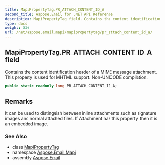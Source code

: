 ```yaml
---
title: MapiPropertyTag.PR_ATTACH_CONTENT_ID_A
second_title: Aspose.Email for .NET API Reference
description: MapiPropertyTag field. Contains the content identification header of a MIME message attachment. This property is used for MHTML support. NonUNICODE compilation
type: docs
weight: 530
url: /net/aspose.email.mapi/mapipropertytag/pr_attach_content_id_a/
---
```

## MapiPropertyTag.PR_ATTACH_CONTENT_ID_A field

Contains the content identification header of a MIME message attachment. This property is used for MHTML support. Non-UNICODE compilation.

```csharp
public static readonly long PR_ATTACH_CONTENT_ID_A;
```

## Remarks

It can be used to distinguish between inline attachments such as signature images and normal attached files. If Attachment has this property, then it is an embedded image.

### See Also

* class [MapiPropertyTag](../)
* namespace [Aspose.Email.Mapi](../../mapipropertytag/)
* assembly [Aspose.Email](../../../)


